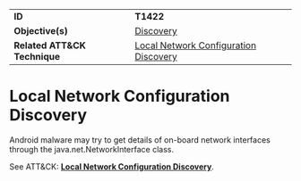 |||
|---------|------------------------|
|**ID**|**T1422**|
|**Objective(s)**|[Discovery](https://github.com/MBCProject/mbc-markdown/tree/master/discovery)|
|**Related ATT&CK Technique**|[Local Network Configuration Discovery](https://attack.mitre.org/techniques/T1422)|


Local Network Configuration Discovery
=====================================
Android malware may try to get details of on-board network interfaces through the java.net.NetworkInterface class. 

See ATT&CK: [**Local Network Configuration Discovery**](https://attack.mitre.org/techniques/T1422).